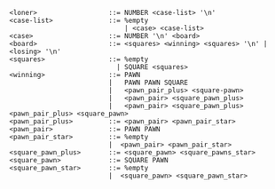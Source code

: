 
    <loner>                  ::= NUMBER <case-list> '\n'
    <case-list>              ::= %empty
                                 | <case> <case-list>
    <case>                   ::= NUMBER '\n' <board>
    <board>                  ::= <squares> <winning> <squares> '\n' | <losing> '\n'
    <squares>                ::= %empty
                               | SQUARE <squares>
    <winning>                ::= PAWN
                             |   PAWN PAWN SQUARE
                             |   <pawn_pair_plus> <square-pawn>
                             |   <pawn_pair> <square_pawn_plus>
                             |   <pawn_pair> <square_pawn_plus> <pawn_pair_plus> <square_pawn>
    <pawn_pair_plus>         ::= <pawn_pair> <pawn_pair_star>
    <pawn_pair>              ::= PAWN PAWN
    <pawn_pair_star>         ::= %empty
                             |  <pawn_pair> <pawn_pair_star>
    <square_pawn_plus>       ::= <square_pawn> <square_pawns_star>
    <square_pawn>            ::= SQUARE PAWN
    <square_pawn_star>       ::= %empty
                             |  <square_pawn> <square_pawn_star>
    

